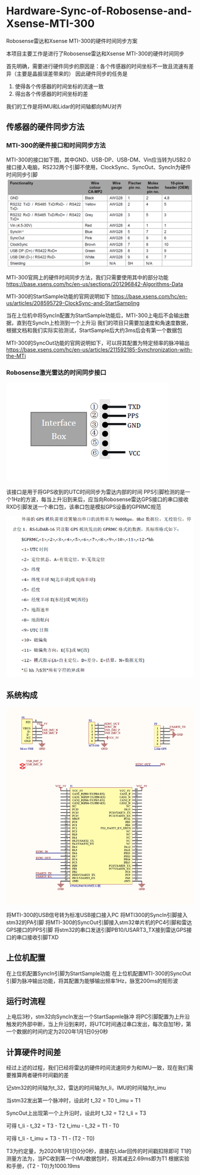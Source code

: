 # Hardware-Sync-of-Robosense-and-Xsense-MTI-300
  Robosense雷达和Xsense MTI-300的硬件时间同步方案

  本项目主要工作是进行了Robosense雷达和Xsense MTI-300的硬件时间同步

  首先明确，需要进行硬件同步的原因是：各个传感器的时间坐标不一致且流速有差异（主要是晶振误差带来的）
  因此硬件同步的任务是
  1. 使得各个传感器的时间坐标的流速一致
  2. 得出各个传感器的时间坐标的差

  我们的工作是将IMU和Lidar的时间轴都向IMU对齐

## 传感器的硬件同步方法
### MTI-300的硬件接口和时间同步方法

  MTI-300的接口如下图，其中GND、USB-DP、USB-DM、Vin应当转为USB2.0接口接入电脑，RS232两个引脚不使用，ClockSync、SyncOut、SyncIn为硬件时间同步引脚
  ![MTI-300接口线序](https://github.com/YangTiankai/Hardware-Sync-of-Robosense-and-Xsense-MTI-300/blob/master/readmefile/MTI-300.PNG)

  MTI-300官网上的硬件时间同步方法，我们只需要使用其中的部分功能  
  https://base.xsens.com/hc/en-us/sections/201296842-Algorithms-Data

  MTI-300的StartSample功能的官网说明如下
  https://base.xsens.com/hc/en-us/articles/208595729-ClockSync-and-StartSampling

  当在上位机中将SyncIn配置为StartSample功能后，MTI-300上电后不会输出数据，直到在SyncIn上检测到一个上升沿
  我们的项目只需要加速度和角速度数据，根据文档和我们实际实验测试，StartSample后大约3ms后会有第一个数据包

  MTI-300的SyncOut功能的官网说明如下，可以将其配置为特定频率的脉冲输出
  https://base.xsens.com/hc/en-us/articles/211592185-Synchronization-with-the-MTi

### Robosense激光雷达的时间同步接口
![Robosense GPS同步接口](https://github.com/YangTiankai/Hardware-Sync-of-Robosense-and-Xsense-MTI-300/blob/master/readmefile/LidarGPS.PNG)

  该接口是用于将GPS收到的UTC时间同步为雷达内部的时间
  PPS引脚检测的是一个1Hz的方波，每当上升沿到来后，应当向Robosense雷达GPS接口的串口接收RXD引脚发送一个串口包，该串口包是模拟GPS设备的GPRMC规范

![GPS设备的GPRMC规范](https://github.com/YangTiankai/Hardware-Sync-of-Robosense-and-Xsense-MTI-300/blob/master/readmefile/GPRMC.PNG)

## 系统构成
![PCB原理图](https://github.com/YangTiankai/Hardware-Sync-of-Robosense-and-Xsense-MTI-300/blob/master/readmefile/PCB.PNG)

  将MTI-300的USB信号转为标准USB接口接入PC
  将MTI300的SyncIn引脚接入stm32的PA引脚
  将MTI-300的SyncOut引脚接入stm32单片机的PC4引脚和雷达GPS接口的PPS引脚
  将stm32的串口发送引脚PB10/USART3_TX接到雷达GPS接口的串口接收引脚TXD

## 上位机配置
  在上位机配置SyncIn引脚为StartSample功能
  在上位机配置MTI-300的SyncOut引脚为脉冲输出功能，将其配置为能够输出频率1Hz，脉宽200ms的矩形波

## 运行时流程
  上电后3秒，stm32向SyncIn发出一个StartSapmle脉冲
  将PC引脚配置为上升沿触发的外部中断，当上升沿到来时，将UTC时间通过串口发出，每次自加1秒，第一个数据的时间约定为2020年1月1日0分0秒

## 计算硬件时间差
  经过上述的过程，我们已经将雷达的硬件时间流速同步为和IMU一致，现在我们需要推算两者硬件时间戳的差

  记stm32的时间轴为t_32，雷达的时间轴为t_li，IMU的时间轴为t_imu

  当stm32发出第一个脉冲时，设此时
  t_32 = T0
  t_imu = T1

  SyncOut上出现第一个上升沿时，设此时
  t_32 = T2
  t_li = T3

  可得
  t_li - t_32 = T3 - T2
  t_imu - t_32 = T1 - T0

  可得
  t_li - t_imu = T3 - T1 - (T2 - T0)

  T3为约定量，为2020年1月1日0分0秒，直接在Lidar回传的时间戳扣除即可
  T1的测量方法为，当PC收到第一个IMU数据包时，将其减去2.69ms即为T1
  根据实验和手册，(T2 - T0)为1000.19ms




